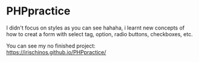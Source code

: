 # PHPpractice

I didn't focus on styles as you can see hahaha, i learnt new concepts of how to creat a form with select tag, option, radio buttons, checkboxes, etc.

You can see my no finished project: https://irischinos.github.io/PHPpractice/
